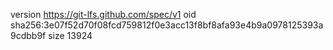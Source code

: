 version https://git-lfs.github.com/spec/v1
oid sha256:3e07f52d70f08fcd759812f0e3acc13f8bf8afa93e4b9a0978125393a9cdbb9f
size 13924
